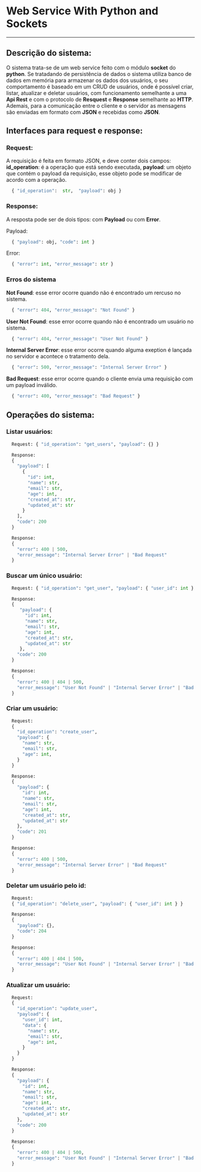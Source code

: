 # Web Service With Python and Sockets
---

## Descrição do sistema:
O sistema trata-se de um web service feito com o módulo **socket** do **python**. Se tratadando de persistência de dados o sistema utiliza banco de dados em memória para armazenar os dados dos usuários, o seu comportamento é baseado em um CRUD de usuários, onde é possível criar, listar, atualizar e deletar usuários, com funcionamento semelhante a uma **Api Rest** e com o protocolo de **Resquest** e **Response** semelhante ao **HTTP**. Ademais, para a comunicação entre o cliente e o servidor as mensagens são enviadas em formato com **JSON** e recebidas como **JSON**.

## Interfaces para request e response:

### Request:

A requisição é feita em formato JSON, e deve conter dois campos: **id_operation**: é a operação que está sendo executada, **payload**: um objeto que contém o payload da requisição, esse objeto pode se modificar de acordo com a operação.

```python
  { "id_operation":  str,  "payload": obj }
```

### Response:

A resposta pode ser de dois tipos: com **Payload** ou com **Error**.

Payload:

```python
  { "payload": obj, "code": int }
```

Error:

```python
  { "error": int, "error_message": str }
```

### Erros do sistema

**Not Found**: esse error ocorre quando não é encontrado um rercuso no sistema.

```python
  { "error": 404, "error_message": "Not Found" }
```

**User Not Found**: esse error ocorre quando não é encontrado um usuário no sistema.

```python
  { "error": 404, "error_message": "User Not Found" }
```

**Internal Server Error**: esse error ocorre quando alguma exeption é lançada no servidor e acontece o tratamento dela.

```python
  { "error": 500, "error_message": "Internal Server Error" }
```

**Bad Request**: esse error ocorre quando o cliente envia uma requisição com um payload inválido.

```python
  { "error": 400, "error_message": "Bad Request" }
```

## Operações do sistema:

### Listar usuários:

```python
  Request: { "id_operation": "get_users", "payload": {} }

  Response:
  {
    "payload": [
      {
        "id": int,
        "name": str,
        "email": str,
        "age": int,
        "created_at": str,
        "updated_at": str
      }
    ],
    "code": 200
  }

  Response:
  {
    "error": 400 | 500,
    "error_message": "Internal Server Error" | "Bad Request"
  }
```

### Buscar um único usuário:

```python
  Request: { "id_operation": "get_user", "payload": { "user_id": int } }

  Response:
  {
     "payload": {
       "id": int,
       "name": str,
       "email": str,
       "age": int,
       "created_at": str,
       "updated_at": str
     },
    "code": 200
  }

  Response:
  {
    "error": 400 | 404 | 500,
    "error_message": "User Not Found" | "Internal Server Error" | "Bad Request"
  }
```

### Criar um usuário:

```python
  Request:
  {
    "id_operation": "create_user",
    "payload": {
      "name": str,
      "email": str,
      "age": int,
    }
  }

  Response:
  {
    "payload": {
      "id": int,
      "name": str,
      "email": str,
      "age": int,
      "created_at": str,
      "updated_at": str
    },
    "code": 201
  }

  Response:
  {
    "error": 400 | 500,
    "error_message": "Internal Server Error" | "Bad Request"
  }
```

### Deletar um usuário pelo id:

```python
  Request:
  { "id_operation": "delete_user", "payload": { "user_id": int } }

  Response:
  {
    "payload": {},
    "code": 204
  }

  Response:
  {
    "error": 400 | 404 | 500,
    "error_message": "User Not Found" | "Internal Server Error" | "Bad Request"
  }
```

### Atualizar um usuário:

```python
  Request:
  {
    "id_operation": "update_user",
    "payload": {
      "user_id": int,
      "data": {
        "name": str,
        "email": str,
        "age": int,
      }
    }
  }

  Response:
  {
    "payload": {
      "id": int,
      "name": str,
      "email": str,
      "age": int,
      "created_at": str,
      "updated_at": str
    },
    "code": 200
  }

  Response:
  {
    "error": 400 | 404 | 500,
    "error_message": "User Not Found" | "Internal Server Error" | "Bad Request"
  }
```
